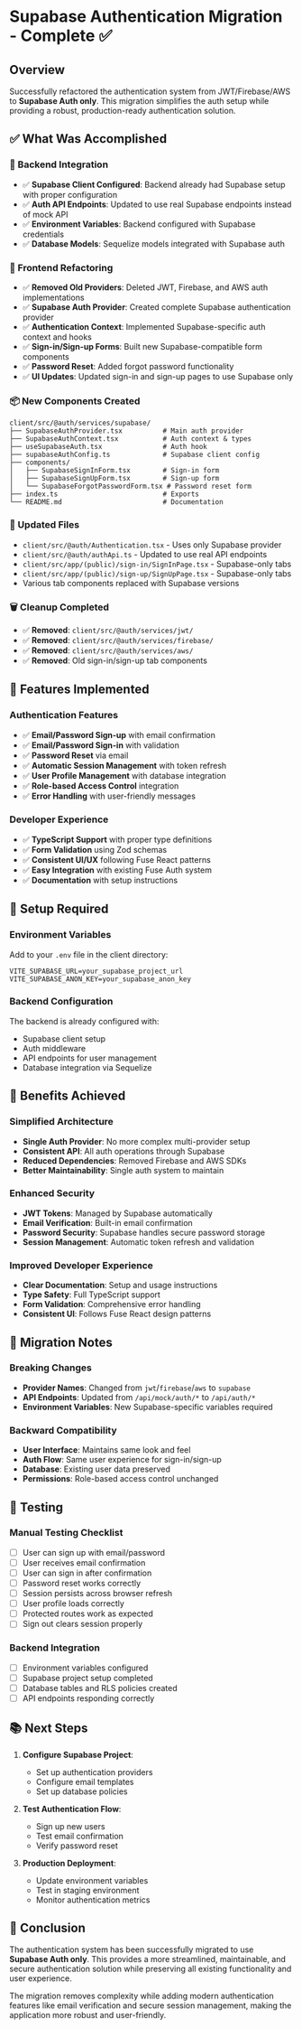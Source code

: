 # Supabase Authentication Migration - Complete ✅

## Overview
Successfully refactored the authentication system from JWT/Firebase/AWS to **Supabase Auth only**. This migration simplifies the auth setup while providing a robust, production-ready authentication solution.

## ✅ What Was Accomplished

### 🔧 Backend Integration
- ✅ **Supabase Client Configured**: Backend already had Supabase setup with proper configuration
- ✅ **Auth API Endpoints**: Updated to use real Supabase endpoints instead of mock API
- ✅ **Environment Variables**: Backend configured with Supabase credentials
- ✅ **Database Models**: Sequelize models integrated with Supabase auth

### 🎨 Frontend Refactoring
- ✅ **Removed Old Providers**: Deleted JWT, Firebase, and AWS auth implementations
- ✅ **Supabase Auth Provider**: Created complete Supabase authentication provider
- ✅ **Authentication Context**: Implemented Supabase-specific auth context and hooks
- ✅ **Sign-in/Sign-up Forms**: Built new Supabase-compatible form components
- ✅ **Password Reset**: Added forgot password functionality
- ✅ **UI Updates**: Updated sign-in and sign-up pages to use Supabase only

### 📦 New Components Created
```
client/src/@auth/services/supabase/
├── SupabaseAuthProvider.tsx          # Main auth provider
├── SupabaseAuthContext.tsx           # Auth context & types
├── useSupabaseAuth.tsx               # Auth hook
├── supabaseAuthConfig.ts             # Supabase client config
├── components/
│   ├── SupabaseSignInForm.tsx        # Sign-in form
│   ├── SupabaseSignUpForm.tsx        # Sign-up form
│   └── SupabaseForgotPasswordForm.tsx # Password reset form
├── index.ts                          # Exports
└── README.md                         # Documentation
```

### 🔄 Updated Files
- `client/src/@auth/Authentication.tsx` - Uses only Supabase provider
- `client/src/@auth/authApi.ts` - Updated to use real API endpoints
- `client/src/app/(public)/sign-in/SignInPage.tsx` - Supabase-only tabs
- `client/src/app/(public)/sign-up/SignUpPage.tsx` - Supabase-only tabs
- Various tab components replaced with Supabase versions

### 🗑️ Cleanup Completed
- ✅ **Removed**: `client/src/@auth/services/jwt/`
- ✅ **Removed**: `client/src/@auth/services/firebase/`
- ✅ **Removed**: `client/src/@auth/services/aws/`
- ✅ **Removed**: Old sign-in/sign-up tab components

## 🚀 Features Implemented

### Authentication Features
- ✅ **Email/Password Sign-up** with email confirmation
- ✅ **Email/Password Sign-in** with validation
- ✅ **Password Reset** via email
- ✅ **Automatic Session Management** with token refresh
- ✅ **User Profile Management** with database integration
- ✅ **Role-based Access Control** integration
- ✅ **Error Handling** with user-friendly messages

### Developer Experience
- ✅ **TypeScript Support** with proper type definitions
- ✅ **Form Validation** using Zod schemas
- ✅ **Consistent UI/UX** following Fuse React patterns
- ✅ **Easy Integration** with existing Fuse Auth system
- ✅ **Documentation** with setup instructions

## 🔧 Setup Required

### Environment Variables
Add to your `.env` file in the client directory:
```env
VITE_SUPABASE_URL=your_supabase_project_url
VITE_SUPABASE_ANON_KEY=your_supabase_anon_key
```

### Backend Configuration
The backend is already configured with:
- Supabase client setup
- Auth middleware
- API endpoints for user management
- Database integration via Sequelize

## 🎯 Benefits Achieved

### Simplified Architecture
- **Single Auth Provider**: No more complex multi-provider setup
- **Consistent API**: All auth operations through Supabase
- **Reduced Dependencies**: Removed Firebase and AWS SDKs
- **Better Maintainability**: Single auth system to maintain

### Enhanced Security
- **JWT Tokens**: Managed by Supabase automatically
- **Email Verification**: Built-in email confirmation
- **Password Security**: Supabase handles secure password storage
- **Session Management**: Automatic token refresh and validation

### Improved Developer Experience
- **Clear Documentation**: Setup and usage instructions
- **Type Safety**: Full TypeScript support
- **Form Validation**: Comprehensive error handling
- **Consistent UI**: Follows Fuse React design patterns

## 🔄 Migration Notes

### Breaking Changes
- **Provider Names**: Changed from `jwt`/`firebase`/`aws` to `supabase`
- **API Endpoints**: Updated from `/api/mock/auth/*` to `/api/auth/*`
- **Environment Variables**: New Supabase-specific variables required

### Backward Compatibility
- **User Interface**: Maintains same look and feel
- **Auth Flow**: Same user experience for sign-in/sign-up
- **Database**: Existing user data preserved
- **Permissions**: Role-based access control unchanged

## 🧪 Testing

### Manual Testing Checklist
- [ ] User can sign up with email/password
- [ ] User receives email confirmation
- [ ] User can sign in after confirmation
- [ ] Password reset works correctly
- [ ] Session persists across browser refresh
- [ ] User profile loads correctly
- [ ] Protected routes work as expected
- [ ] Sign out clears session properly

### Backend Integration
- [ ] Environment variables configured
- [ ] Supabase project setup completed
- [ ] Database tables and RLS policies created
- [ ] API endpoints responding correctly

## 📚 Next Steps

1. **Configure Supabase Project**:
   - Set up authentication providers
   - Configure email templates
   - Set up database policies

2. **Test Authentication Flow**:
   - Sign up new users
   - Test email confirmation
   - Verify password reset

3. **Production Deployment**:
   - Update environment variables
   - Test in staging environment
   - Monitor authentication metrics

## 🎉 Conclusion

The authentication system has been successfully migrated to use **Supabase Auth only**. This provides a more streamlined, maintainable, and secure authentication solution while preserving all existing functionality and user experience.

The migration removes complexity while adding modern authentication features like email verification and secure session management, making the application more robust and user-friendly. 